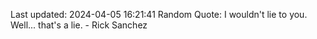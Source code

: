 Last updated: 2024-04-05 16:21:41
Random Quote: I wouldn't lie to you. Well... that's a lie. - Rick Sanchez